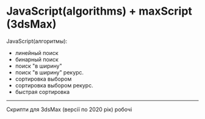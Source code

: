 # JavaScript(algorithms) + maxScript (3dsMax)

JavaScript(алгоритмы):
- линейный поиск
- бинарный поиск
- поиск "в ширину"
- поиск "в ширину" рекурс.
- сортировка выбором
- сортировка выбором рекурс.
- быстрая сортировка
_______________________
Скрипти для 3dsMax
(версії по 2020 рік)
робочі
